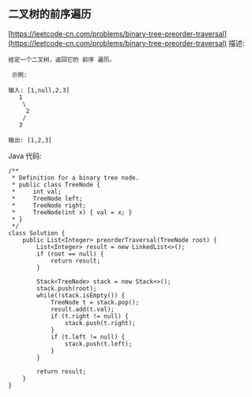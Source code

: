 ## 二叉树的前序遍历
[https://leetcode-cn.com/problems/binary-tree-preorder-traversal](https://leetcode-cn.com/problems/binary-tree-preorder-traversal)
描述:
```
给定一个二叉树，返回它的 前序 遍历。

 示例:

输入: [1,null,2,3]  
   1
    \
     2
    /
   3 

输出: [1,2,3]
```
Java 代码:
```
/**
 * Definition for a binary tree node.
 * public class TreeNode {
 *     int val;
 *     TreeNode left;
 *     TreeNode right;
 *     TreeNode(int x) { val = x; }
 * }
 */
class Solution {
    public List<Integer> preorderTraversal(TreeNode root) {
        List<Integer> result = new LinkedList<>();
        if (root == null) {
            return result;
        }

        Stack<TreeNode> stack = new Stack<>();
        stack.push(root);
        while(!stack.isEmpty()) {
            TreeNode t = stack.pop();
            result.add(t.val);
            if (t.right != null) {
                stack.push(t.right);
            }
            if (t.left != null) {
                stack.push(t.left);
            }
        }
        
        return result;
    }
}
```
